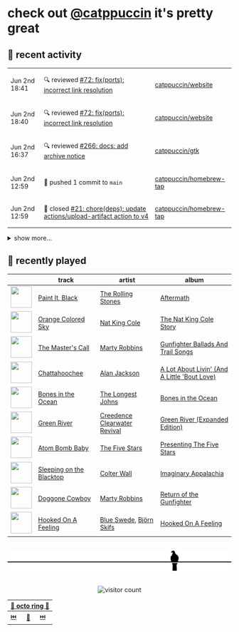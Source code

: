 # check out [@catppuccin](https://github.com/catppuccin) it's pretty great

## 📅 recent activity

<!-- SCRIPT:REPLACE:GITHUB -->
<table>
<tbody>
<tr>
<td><span title='2024-06-02T18:41:02+00:00'>Jun 2nd 18:41</span></td>
<td>

🔍 reviewed [#72: fix(ports): incorrect link resolution](https://github.com/catppuccin/website/pull/72)

</td>
<td>

[catppuccin/website](https://github.com/catppuccin/website)

</td>
</tr>
<tr>
<td><span title='2024-06-02T18:40:02+00:00'>Jun 2nd 18:40</span></td>
<td>

🔍 reviewed [#72: fix(ports): incorrect link resolution](https://github.com/catppuccin/website/pull/72)

</td>
<td>

[catppuccin/website](https://github.com/catppuccin/website)

</td>
</tr>
<tr>
<td><span title='2024-06-02T16:37:18+00:00'>Jun 2nd 16:37</span></td>
<td>

🔍 reviewed [#266: docs: add archive notice](https://github.com/catppuccin/gtk/pull/266)

</td>
<td>

[catppuccin/gtk](https://github.com/catppuccin/gtk)

</td>
</tr>
<tr>
<td><span title='2024-06-02T12:59:07+00:00'>Jun 2nd 12:59</span></td>
<td>

🚢 pushed 1 commit to `main`

</td>
<td>

[catppuccin/homebrew-tap](https://github.com/catppuccin/homebrew-tap)

</td>
</tr>
<tr>
<td><span title='2024-06-02T12:59:07+00:00'>Jun 2nd 12:59</span></td>
<td>

🎉 closed [#21: chore(deps): update actions/upload-artifact action to v4](https://github.com/catppuccin/homebrew-tap/pull/21)

</td>
<td>

[catppuccin/homebrew-tap](https://github.com/catppuccin/homebrew-tap)

</td>
</tr>
</tbody>
</table>

<details>
<summary>show more...</summary>
<table>
<tbody>
<tr>
<td><span title='2024-06-02T12:36:17+00:00'>Jun 2nd 12:36</span></td>
<td>

🚢 pushed 1 commit to `renovate/major-github-artifact-actions`

</td>
<td>

[catppuccin/homebrew-tap](https://github.com/catppuccin/homebrew-tap)

</td>
</tr>
<tr>
<td><span title='2024-06-02T12:25:33+00:00'>Jun 2nd 12:25</span></td>
<td>

🚢 pushed 2 commits to `bump-catwalk-1.3.1`

</td>
<td>

[backwardspy/homebrew-tap](https://github.com/backwardspy/homebrew-tap)

</td>
</tr>
<tr>
<td><span title='2024-06-02T12:24:58+00:00'>Jun 2nd 12:24</span></td>
<td>

🚢 pushed 1 commit to `main`

</td>
<td>

[catppuccin/homebrew-tap](https://github.com/catppuccin/homebrew-tap)

</td>
</tr>
<tr>
<td><span title='2024-06-02T12:16:25+00:00'>Jun 2nd 12:16</span></td>
<td>

🚀 opened [#27: catwalk 1.3.1](https://github.com/catppuccin/homebrew-tap/pull/27)

</td>
<td>

[catppuccin/homebrew-tap](https://github.com/catppuccin/homebrew-tap)

</td>
</tr>
<tr>
<td><span title='2024-06-02T12:11:43+00:00'>Jun 2nd 12:11</span></td>
<td>

🚢 pushed 1 commit to `main`

</td>
<td>

[catppuccin/homebrew-tap](https://github.com/catppuccin/homebrew-tap)

</td>
</tr>
<tr>
<td><span title='2024-06-02T11:56:12+00:00'>Jun 2nd 11:56</span></td>
<td>

🚢 pushed 1 commit to `main`

</td>
<td>

[catppuccin/homebrew-tap](https://github.com/catppuccin/homebrew-tap)

</td>
</tr>
<tr>
<td><span title='2024-06-01T21:18:52+00:00'>Jun 1st 21:18</span></td>
<td>

🚢 pushed 1 commit to `main`

</td>
<td>

[backwardspy/dots](https://github.com/backwardspy/dots)

</td>
</tr>
<tr>
<td><span title='2024-05-31T08:55:59+00:00'>May 31st 08:55</span></td>
<td>

🚀 opened [#9: refactor: simplify boolean logic in whiskers prop check](https://github.com/uncenter/purr/pull/9)

</td>
<td>

[uncenter/purr](https://github.com/uncenter/purr)

</td>
</tr>
<tr>
<td><span title='2024-05-31T08:12:04+00:00'>May 31st 08:12</span></td>
<td>

🚢 pushed 1 commit to `main`

</td>
<td>

[catppuccin/whoogle](https://github.com/catppuccin/whoogle)

</td>
</tr>
<tr>
<td><span title='2024-05-31T08:12:03+00:00'>May 31st 08:12</span></td>
<td>

🎉 closed [#1: build: use whiskers](https://github.com/catppuccin/whoogle/pull/1)

</td>
<td>

[catppuccin/whoogle](https://github.com/catppuccin/whoogle)

</td>
</tr>
<tr>
<td><span title='2024-05-31T08:10:18+00:00'>May 31st 08:10</span></td>
<td>

🚢 pushed 1 commit to `main`

</td>
<td>

[catppuccin/geany](https://github.com/catppuccin/geany)

</td>
</tr>
<tr>
<td><span title='2024-05-31T08:10:17+00:00'>May 31st 08:10</span></td>
<td>

🎉 closed [#5: refactor: use whiskers](https://github.com/catppuccin/geany/pull/5)

</td>
<td>

[catppuccin/geany](https://github.com/catppuccin/geany)

</td>
</tr>
<tr>
<td><span title='2024-05-31T08:09:09+00:00'>May 31st 08:09</span></td>
<td>

🚢 pushed 1 commit to `main`

</td>
<td>

[catppuccin/warp](https://github.com/catppuccin/warp)

</td>
</tr>
</tbody>
</table>
</details>
<!-- SCRIPT:REPLACE:GITHUB -->

## 🎵 recently played

<!-- SCRIPT:REPLACE:SPOTIFY -->
| | track | artist | album |
| - | - | - | - |
| <img src="https://i.scdn.co/image/ab67616d00004851bad7062c3fd2f2d037989694" width="48" height="48"> | [Paint It, Black](https://open.spotify.com/track/63T7DJ1AFDD6Bn8VzG6JE8) | [The Rolling Stones](https://open.spotify.com/artist/22bE4uQ6baNwSHPVcDxLCe) | [Aftermath](https://open.spotify.com/track/63T7DJ1AFDD6Bn8VzG6JE8) |
| <img src="https://i.scdn.co/image/ab67616d00004851deac5adf07affb5fec422701" width="48" height="48"> | [Orange Colored Sky](https://open.spotify.com/track/6fUDNcmsnnUVyOtEnA9xdC) | [Nat King Cole](https://open.spotify.com/artist/7v4imS0moSyGdXyLgVTIV7) | [The Nat King Cole Story](https://open.spotify.com/track/6fUDNcmsnnUVyOtEnA9xdC) |
| <img src="https://i.scdn.co/image/ab67616d00004851084051346f432cc68a1279cd" width="48" height="48"> | [The Master's Call](https://open.spotify.com/track/62rmfpQuieSgCITPX819sR) | [Marty Robbins](https://open.spotify.com/artist/0Xi59sEw38vRvwleSAVqoo) | [Gunfighter Ballads And Trail Songs](https://open.spotify.com/track/62rmfpQuieSgCITPX819sR) |
| <img src="https://i.scdn.co/image/ab67616d00004851339e0338643501b977b4dca6" width="48" height="48"> | [Chattahoochee](https://open.spotify.com/track/0zguOtmQBHtdzIG35vZilH) | [Alan Jackson](https://open.spotify.com/artist/4mxWe1mtYIYfP040G38yvS) | [A Lot About Livin' (And A Little 'Bout Love)](https://open.spotify.com/track/0zguOtmQBHtdzIG35vZilH) |
| <img src="https://i.scdn.co/image/ab67616d000048518ca625f53442bb840409f846" width="48" height="48"> | [Bones in the Ocean](https://open.spotify.com/track/3axCgesL3rsjGzCX9ZJCTo) | [The Longest Johns](https://open.spotify.com/artist/5k979N1TnPncUyqlXlaRSv) | [Bones in the Ocean](https://open.spotify.com/track/3axCgesL3rsjGzCX9ZJCTo) |
| <img src="https://i.scdn.co/image/ab67616d000048513efcd243aaa5638f55318f91" width="48" height="48"> | [Green River](https://open.spotify.com/track/11DjZQEZ69EXLo77HVj6yW) | [Creedence Clearwater Revival](https://open.spotify.com/artist/3IYUhFvPQItj6xySrBmZkd) | [Green River (Expanded Edition)](https://open.spotify.com/track/11DjZQEZ69EXLo77HVj6yW) |
| <img src="https://i.scdn.co/image/ab67616d00004851bac6da7d9dff1fe75e493a7b" width="48" height="48"> | [Atom Bomb Baby](https://open.spotify.com/track/417c6vlCzP6ZpGm224tkXh) | [The Five Stars](https://open.spotify.com/artist/3BVB86CLvIonQmoQX8kj6e) | [Presenting The Five Stars](https://open.spotify.com/track/417c6vlCzP6ZpGm224tkXh) |
| <img src="https://i.scdn.co/image/ab67616d00004851664369d876deb40cedc5cffa" width="48" height="48"> | [Sleeping on the Blacktop](https://open.spotify.com/track/6fhgO6p9DsTyHqPctyzDkV) | [Colter Wall](https://open.spotify.com/artist/3xYXYzm9H3RzyQgBrYwIcx) | [Imaginary Appalachia](https://open.spotify.com/track/6fhgO6p9DsTyHqPctyzDkV) |
| <img src="https://i.scdn.co/image/ab67616d0000485129fc151a03bc32dc22fd8ae6" width="48" height="48"> | [Doggone Cowboy](https://open.spotify.com/track/62qiyZxpfg6wEIV6S5PE9y) | [Marty Robbins](https://open.spotify.com/artist/0Xi59sEw38vRvwleSAVqoo) | [Return of the Gunfighter](https://open.spotify.com/track/62qiyZxpfg6wEIV6S5PE9y) |
| <img src="https://i.scdn.co/image/ab67616d00004851b2439940aedd2801c9ae2e5b" width="48" height="48"> | [Hooked On A Feeling](https://open.spotify.com/track/6Ac4NVYYl2U73QiTt11ZKd) | [Blue Swede](https://open.spotify.com/artist/0UpuH5U4nZ3UGGUJi0Zfbp), [Björn Skifs](https://open.spotify.com/artist/1Ek3VdZ8EPmcvgRIqnHlrF) | [Hooked On A Feeling](https://open.spotify.com/track/6Ac4NVYYl2U73QiTt11ZKd) |

<!-- SCRIPT:REPLACE:SPOTIFY -->

<br>

<div align="center">

<picture>
    <source media="(prefers-color-scheme: light)" srcset="assets/pigeon-light.svg">
    <source media="(prefers-color-scheme: dark)" srcset="assets/pigeon-dark.svg">
    <img alt="pigeon sitting on a wire" src="assets/pigeon-light.svg">
</picture>

<br>
<br>

![visitor count](https://profile-counter.glitch.me/backwardspy/count.svg)

<table>
    <thead>
        <th colspan="3"><a href="https://octo-ring.com">🐙 octo ring 🐙</a></th>
    </thead>
    <tbody>
        <td><a href="https://octo-ring.com/p/backwardspy/prev">⏮️</a></td>
        <td><a href="https://octo-ring.com/p/backwardspy/random">🔀</a></td>
        <td><a href="https://octo-ring.com/p/backwardspy/next">⏭️</a></td>
    </tbody>
</table>

</div>
